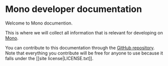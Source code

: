 <!-- --- title: MonoDocs -->

# Mono developer documentation

Welcome to Mono documention.

This is where we will collect all information that is relevant for developing
on [Mono](http://openmono.com).

You can contribute to this documentation through the
[GitHub repository](https://github.com/getopenmono/monodocs).
Note that everything you contribute will be free for anyone to use because
it falls under the [[site license|LICENSE.txt]].
